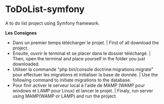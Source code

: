 # ToDoList-symfony
A to do list project using Symfony framework.

<b>Les Consignes</b>
<ul> 
  <li>Dans un premier temps télécharger le projet. | First of all download the project.</li>
  <li>Ensuite, ouvrir le terminal et se placer dans le dossier téléchargé. | Then, open the terminal and place yourself in the folder you just downloaded.</li>
  <li>Utiliser la commande "php bin/console doctrine:migrations:migrate" pour effectuer les migrations et initialiser la base de donnée. | Use the following command to initiate migrations to the database.</li>
  <li>Pour finir activer le serveur local à l'aide de MAMP (WAMP pour windows et LAMP pour Linux) et lancer le projet. | Finaly, run server using MAMP(WAMP or LAMP) and run the project.</li>
 </ul> 

